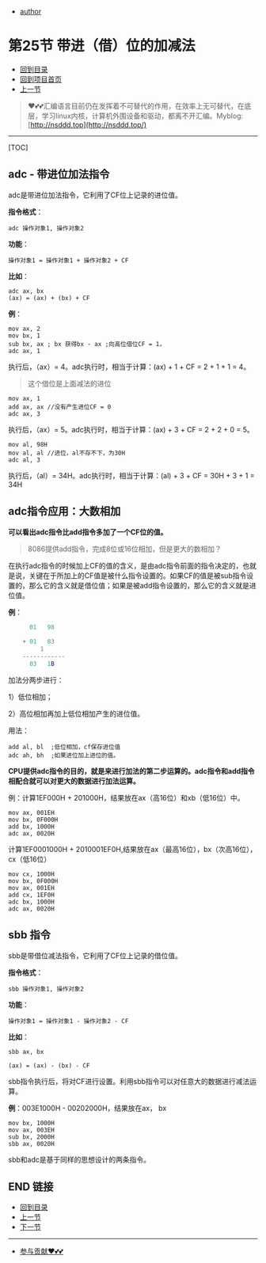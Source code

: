 + [author](https://github.com/3293172751)

# 第25节 带进（借）位的加减法

+ [回到目录](../README.md)
+ [回到项目首页](../../README.md)
+ [上一节](24.md)
> ❤️💕💕汇编语言目前仍在发挥着不可替代的作用，在效率上无可替代，在底层，学习linux内核，计算机外围设备和驱动，都离不开汇编。Myblog:[http://nsddd.top](http://nsddd.top/)
---
[TOC]

## adc - 带进位加法指令

adc是带进位加法指令，它利用了CF位上记录的进位值。

**指令格式**：

```
adc 操作对象1, 操作对象2
```

**功能**：

```
操作对象1 = 操作对象1 + 操作对象2 + CF
```

**比如**：

```
adc ax, bx
(ax) = (ax) + (bx) + CF
```

**例**：

```assembly
mov ax, 2
mov bx, 1
sub bx, ax ; bx 获得bx - ax ;向高位借位CF = 1，
adc ax, 1
```

执行后，（ax）= 4。adc执行时，相当于计算：(ax) + 1 + CF = 2 + 1 + 1 = 4。

> 这个借位是上面减法的进位

```
mov ax, 1
add ax, ax //没有产生进位CF = 0
adc ax, 3
```

执行后，（ax）= 5。adc执行时，相当于计算：(ax) + 3 + CF = 2 + 2 + 0 = 5。

```
mov al, 98H
mov al, al //进位，al不存不下，为30H
adc al, 3
```

执行后，（al）= 34H。adc执行时，相当于计算：(al) + 3 + CF = 30H + 3 + 1 = 34H



## adc指令应用：大数相加

**可以看出adc指令比add指令多加了一个CF位的值。**

> 8086提供add指令，完成8位或16位相加，但是更大的数相加？

在执行adc指令的时候加上CF的值的含义，是由adc指令前面的指令决定的，也就是说，关键在于所加上的CF值是被什么指令设置的。如果CF的值是被sub指令设置的，那么它的含义就是借位值；如果是被add指令设置的，那么它的含义就是进位值。

**例**：

```matlab
	  01   98
	
	+ 01   83
	     1
	------------
	  03   1B
```

加法分两步进行：

1）低位相加；

2）高位相加再加上低位相加产生的进位值。

用法：

```assembly
add al, bl  ;低位相加，cf保存进位值
adc ah, bh  ;如果进位加上进位的值。
```

**CPU提供adc指令的目的，就是来进行加法的第二步运算的。adc指令和add指令相配合就可以对更大的数据进行加法运算。**

例：计算1EF000H + 201000H，结果放在ax（高16位）和xb（低16位）中。

```assembly
mov ax, 001EH
mov bx, 0F000H
add bx, 1000H
adc ax, 0020H
```

计算1EF0001000H + 2010001EF0H,结果放在ax（最高16位），bx（次高16位），cx（低16位）

```assembly
mov cx, 1000H
mov bx, 0F000H
mov ax, 001EH
add cx, 1EF0H
adc bx, 1000H
adc ax, 0020H
```



## sbb 指令

sbb是带借位减法指令，它利用了CF位上记录的借位值。

**指令格式**：

```
sbb 操作对象1, 操作对象2
```

**功能**：

```
操作对象1 = 操作对象1 - 操作对象2 - CF
```

**比如**：

```
sbb ax, bx

(ax) = (ax) - (bx) - CF
```

sbb指令执行后，将对CF进行设置。利用sbb指令可以对任意大的数据进行减法运算。



**例**：003E1000H - 00202000H，结果放在ax， bx

```
mov bx, 1000H
mov ax, 003EH
sub bx, 2000H
sbb ax, 0020H
```

sbb和adc是基于同样的思想设计的两条指令。





## END 链接
+ [回到目录](../README.md)
+ [上一节](24.md)
+ [下一节](26.md)
---
+ [参与贡献❤️💕💕](https://github.com/3293172751/Block_Chain/blob/master/Git/git-contributor.md)